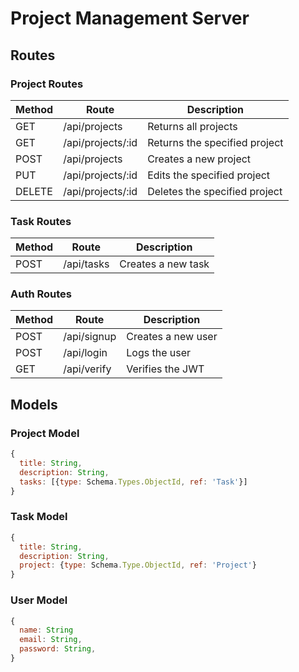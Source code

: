 # Project Management Server

## Routes

### Project Routes

| Method | Route             | Description                   |
| ------ | ----------------- | ----------------------------- |
| GET    | /api/projects     | Returns all projects          |
| GET    | /api/projects/:id | Returns the specified project |
| POST   | /api/projects     | Creates a new project         |
| PUT    | /api/projects/:id | Edits the specified project   |
| DELETE | /api/projects/:id | Deletes the specified project |

### Task Routes

| Method | Route      | Description        |
| ------ | ---------- | ------------------ |
| POST   | /api/tasks | Creates a new task |

### Auth Routes

| Method | Route       | Description        |
| ------ | ----------- | ------------------ |
| POST   | /api/signup | Creates a new user |
| POST   | /api/login  | Logs the user      |
| GET    | /api/verify | Verifies the JWT   |

## Models

### Project Model

```js
{
  title: String,
  description: String,
  tasks: [{type: Schema.Types.ObjectId, ref: 'Task'}]
}
```

### Task Model

```js
{
  title: String,
  description: String,
  project: {type: Schema.Type.ObjectId, ref: 'Project'}
}
```

### User Model

```js
{
  name: String
  email: String,
  password: String,
}
```
